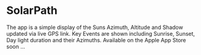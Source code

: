# SolarPath
The app is a simple display of the Suns Azimuth, Altitude and Shadow updated via live GPS link.
Key Events are shown including Sunrise, Sunset, Day light duration and their Azimuths.
Available on the Apple App Store soon ... 

